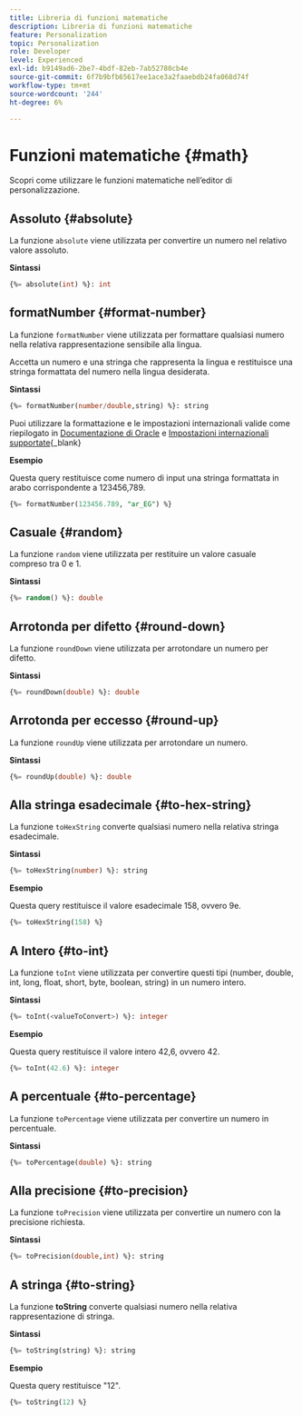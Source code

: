 ```yaml
---
title: Libreria di funzioni matematiche
description: Libreria di funzioni matematiche
feature: Personalization
topic: Personalization
role: Developer
level: Experienced
exl-id: b9149ad6-2be7-4bdf-82eb-7ab52780cb4e
source-git-commit: 6f7b9bfb65617ee1ace3a2faaebdb24fa068d74f
workflow-type: tm+mt
source-wordcount: '244'
ht-degree: 6%

---
```


# Funzioni matematiche {#math}

Scopri come utilizzare le funzioni matematiche nell’editor di personalizzazione.

## Assoluto {#absolute}

La funzione `absolute` viene utilizzata per convertire un numero nel relativo valore assoluto.

**Sintassi**

```sql
{%= absolute(int) %}: int
```

## formatNumber {#format-number}

La funzione `formatNumber` viene utilizzata per formattare qualsiasi numero nella relativa rappresentazione sensibile alla lingua.

Accetta un numero e una stringa che rappresenta la lingua e restituisce una stringa formattata del numero nella lingua desiderata.

**Sintassi**

```sql
{%= formatNumber(number/double,string) %}: string
```

Puoi utilizzare la formattazione e le impostazioni internazionali valide come riepilogato in [Documentazione di Oracle](https://docs.oracle.com/javase/8/docs/api/java/util/Locale.html) e [Impostazioni internazionali supportate](https://www.oracle.com/java/technologies/javase/jdk11-suported-locales.html){_blank}

**Esempio**

Questa query restituisce come numero di input una stringa formattata in arabo corrispondente a 123456,789.

```sql
{%= formatNumber(123456.789, "ar_EG") %}
```

## Casuale {#random}

La funzione `random` viene utilizzata per restituire un valore casuale compreso tra 0 e 1.

**Sintassi**

```sql
{%= random() %}: double
```

## Arrotonda per difetto {#round-down}

La funzione `roundDown` viene utilizzata per arrotondare un numero per difetto.

**Sintassi**

```sql
{%= roundDown(double) %}: double
```

## Arrotonda per eccesso {#round-up}

La funzione `roundUp` viene utilizzata per arrotondare un numero.

**Sintassi**

```sql
{%= roundUp(double) %}: double
```

## Alla stringa esadecimale {#to-hex-string}

La funzione `toHexString` converte qualsiasi numero nella relativa stringa esadecimale.

**Sintassi**

```sql
{%= toHexString(number) %}: string
```

**Esempio**

Questa query restituisce il valore esadecimale 158, ovvero 9e.

```sql
{%= toHexString(158) %}
```

## A Intero {#to-int}

La funzione `toInt` viene utilizzata per convertire questi tipi (number, double, int, long, float, short, byte, boolean, string) in un numero intero.

**Sintassi**

```sql
{%= toInt(<valueToConvert>) %}: integer
```

**Esempio**

Questa query restituisce il valore intero 42,6, ovvero 42.

```sql
{%= toInt(42.6) %}: integer
```

## A percentuale {#to-percentage}

La funzione `toPercentage` viene utilizzata per convertire un numero in percentuale.

**Sintassi**

```sql
{%= toPercentage(double) %}: string
```

## Alla precisione {#to-precision}

La funzione `toPrecision` viene utilizzata per convertire un numero con la precisione richiesta.

**Sintassi**

```sql
{%= toPrecision(double,int) %}: string
```

## A stringa {#to-string}

La funzione **toString** converte qualsiasi numero nella relativa rappresentazione di stringa.

**Sintassi**

```sql
{%= toString(string) %}: string
```

**Esempio**

Questa query restituisce &quot;12&quot;.

```sql
{%= toString(12) %} 
```
